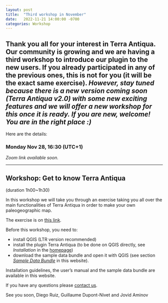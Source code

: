 ```yaml
---
layout: post
title:  "Third workshop in November"
date:   2022-11-21 14:00:00 -0700
categories: Workshop
---
```


Thank you all for your interest in Terra Antiqua. Our community is growing and we are having a third workshop to introduce our plugin to the new users. 
If you already participated in any of the previous ones, this is not for you (it will be the exact same exercise).
*However, stay tuned because there is a new version coming soon (Terra Antiqua v2.0) with some new exciting features and we will offer a new workshop for this once it is ready.*
*If you are new, welcome! You are in the right place :)*
---

Here are the details:
### Monday Nov 28, 16:30 (UTC+1)
*Zoom link available soon.*

---

## Workshop: Get to know Terra Antiqua
(duration 1h00~1h30)

In this workshop we will take you through an exercise taking you all over the main functionalities of Terra Antiqua in order to make your own paleogeographic map.

The exercise is on <a href="https://docs.google.com/document/d/10zRGOljvevSipeq9QPxiNGF1wSqRAuOjpTrNbsRpAdo/edit?usp=sharing"> this link</a>.

Before this workshop, you need to:
- install QGIS (LTR version recommended)
- install the plugin Terra Antiqua (to be done on QGIS directly, see <i>Installation</i> in the <a href="https://jaminzoda.github.io/terra-antiqua-documentation/">homepage</a>)
- download the sample data bundle and open it with QGIS (see section <i><a href="https://jaminzoda.github.io/terra-antiqua-documentation/sample_data.html"> Sample Data Bundle</a></i> in this website).

Installation guidelines, the user’s manual and the sample data bundle are available in this website.


If you have any questions please <a href="mailto:terraantiqua.qgis@gmail.com"> contact us</a>.

See you soon,
Diego Ruiz, Guillaume Dupont-Nivet and Jovid Aminov
